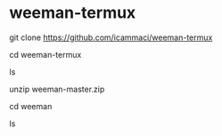 # weeman-termux

git clone https://github.com/icammaci/weeman-termux

cd weeman-termux

ls

unzip weeman-master.zip

cd weeman

ls

